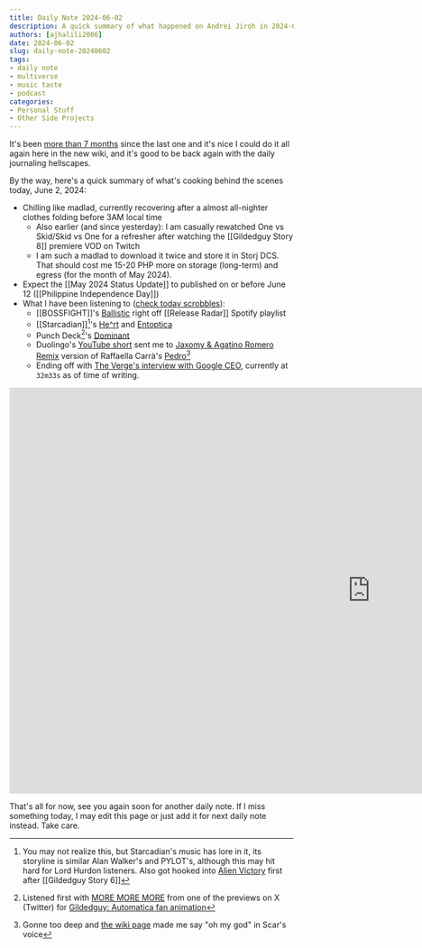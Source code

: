```yaml
---
title: Daily Note 2024-06-02
description: A quick summary of what happened on Andrei Jiroh in 2024-06-02
authors: [ajhalili2006]
date: 2024-06-02
slug: daily-note-20240602
tags:
- daily note
- multiverse
- music taste
- podcast
categories:
- Personal Stuff
- Other Side Projects
---
```


It's been [more than 7 months] since the last one and it's nice I could do it all again here in the new wiki, and it's good to be back again with the daily journaling hellscapes.

By the way, here's a quick summary of what's cooking behind the scenes today, June 2, 2024:

* Chilling like madlad, currently recovering after a almost all-nighter clothes folding before 3AM local time
    * Also earlier (and since yesterday): I am casually rewatched One vs Skid/Skid vs One for a refresher after watching the [[Gildedguy Story 8]] premiere VOD on Twitch
    * I am such a madlad to download it twice and store it in Storj DCS. That should cost me 15-20 PHP more on storage (long-term) and egress (for the month of May 2024).
* Expect the [[May 2024 Status Update]] to published on or before June 12 ([[Philippine Independence Day]])
* What I have been listening to ([check today scrobbles](https://www.last.fm/user/ajhalili2006/library?from=2024-06-02&to=2024-06-02)):
    * [[BOSSFIGHT]]'s [Ballistic](https://youtu.be/_aLxnMuwFxA) right off [[Release Radar]] Spotify playlist
    * [[Starcadian]][^1]'s [He^rt](https://open.spotify.com/track/0wKO2qrYbK7EXhceYyGhjw?si=bc0c5b03dc154688) and [Entoptica](https://open.spotify.com/track/5SYYfoHNkDBgBWawXbYc4H?si=0706fd3e8e7a43c3)
    * Punch Deck[^2]'s [Dominant](<https://youtu.be/AEmUhumZVX0>)
    * Duolingo's [YouTube short] sent me to [Jaxomy & Agatino Romero Remix] version of Raffaella Carrà's [Pedro](https://www.youtube.com/watch?v=RCqvSSfsP6w)[^3]
    * Ending off with [The Verge's interview with Google CEO](https://youtu.be/lqikP9X9-ws), currently at `32m33s` as of time of writing.

<div class="video-wrapper">
  <iframe width="1280" height="720" src="https://www.youtube.com/embed/lqikP9X9-ws" frameborder="0" allowfullscreen></iframe>
</div>

That's all for now, see you again soon for another daily note. If I miss something today, I may edit this page or just add it for next daily note instead. Take care.

[^1]: You may not realize this, but Starcadian's music has lore in it, its storyline is similar Alan Walker's and PYLOT's, although this may hit hard for Lord Hurdon listeners. Also got hooked into [Alien Victory](https://open.spotify.com/track/1567PJ30QKSrgF95xP8lbh?si=603b3a3d73c04a4b) first after [[Gildedguy Story 6]]
[^2]: Listened first with [MORE MORE MORE](https://open.spotify.com/track/0ijpBAIGFiMyzgMUCQuKCs?si=126e777a28b04e02) from one of the previews on X (Twitter) for [Gildedguy: Automatica fan animation](https://wiki.andreijiroh.xyz/multifandom/stellapent-cier/automatica-fananimation)
[^3]: Gonne too deep and [the wiki page](https://en.wikipedia.org/wiki/Pedro_(song)#Jaxomy_and_Agatino_Romero_version) made me say "oh my god" in Scar's voice

[Jaxomy & Agatino Romero Remix]: https://www.youtube.com/watch?v=kKL20WFmVrw
[YouTube short]: https://www.youtube.com/shorts/_NzpNsuVn8Y
[more than 7 months]: https://mau.dev/andreijiroh-dev/digital-garden/-/commit/cd4b4c5ad095dddef7b3355a9cba729acc1464f3
